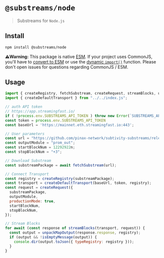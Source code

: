 # `@substreams/node`

> Substreams for `Node.js`

## Install

```sh
npm install @substreams/node
```

**⚠️Warning:** This package is native [ESM](https://developer.mozilla.org/en-US/docs/Web/JavaScript/Guide/Modules). If your project uses CommonJS, you'll have to [convert to ESM](https://gist.github.com/sindresorhus/a39789f98801d908bbc7ff3ecc99d99c) or use the [dynamic `import()`](https://v8.dev/features/dynamic-import) function. Please don't open issues for questions regarding CommonJS / ESM.

## Usage

```js
import { createRegistry, fetchSubstream, createRequest, streamBlocks, unpackMapOutput, isEmptyMessage } from "@substreams/core";
import { createDefaultTransport } from "../../index.js";

// auth API token
// https://app.streamingfast.io/
if ( !process.env.SUBSTREAMS_API_TOKEN ) throw new Error(`SUBSTREAMS_API_TOKEN is require`);
const token = process.env.SUBSTREAMS_API_TOKEN
const baseUrl = 'https://mainnet.eth.streamingfast.io:443';

// User parameters
const url = "https://github.com/pinax-network/subtivity-substreams/releases/download/v0.2.1/subtivity-ethereum-v0.2.1.spkg";
const outputModule = "prom_out";
const startBlockNum = 12292922n;
const stopBlockNum = "+3";

// Download Substream
const substreamPackage = await fetchSubstream(url);

// Connect Transport
const registry = createRegistry(substreamPackage);
const transport = createDefaultTransport(baseUrl, token, registry);
const request = createRequest({
  substreamPackage,
  outputModule,
  productionMode: true,
  startBlockNum,
  stopBlockNum,
});

// Stream Blocks
for await (const response of streamBlocks(transport, request)) {
  const output = unpackMapOutput(response.response, registry);
  if (output && !isEmptyMessage(output)) {
    console.dir(output.toJson({ typeRegistry: registry }));
  }
}
```